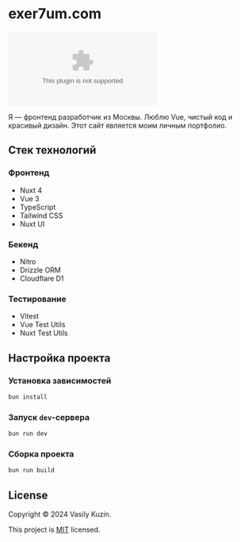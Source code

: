 # exer7um.com

![GitHub Release](https://img.shields.io/github/v/release/ExEr7um/exer7um.com?color=%232563EB)

Я — фронтенд разработчик из Москвы. Люблю Vue, чистый код и красивый дизайн. Этот сайт является моим личным портфолио.

## Стек технологий

### Фронтенд

- Nuxt 4
- Vue 3
- TypeScript
- Tailwind CSS
- Nuxt UI

### Бекенд

- Nitro
- Drizzle ORM
- Cloudflare D1

### Тестирование

- Vitest
- Vue Test Utils
- Nuxt Test Utils

## Настройка проекта

### Установка зависимостей

```bash
bun install
```

### Запуск `dev`-сервера

```bash
bun run dev
```

### Сборка проекта

```bash
bun run build
```

## License

Copyright © 2024 Vasily Kuzin.

This project is [MIT](https://github.com/ExEr7um/exer7um.com/blob/main/LICENSE) licensed.
